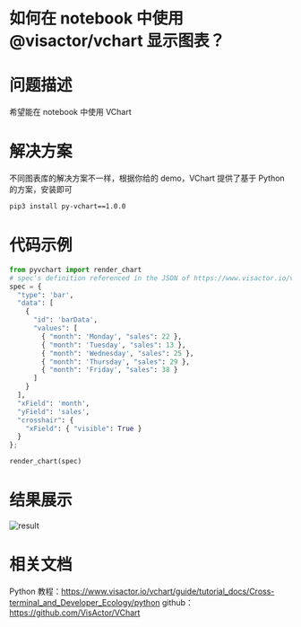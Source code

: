 # 如何在 notebook 中使用 @visactor/vchart 显示图表？

# 问题描述

希望能在 notebook 中使用 VChart

# 解决方案

不同图表库的解决方案不一样，根据你给的 demo，VChart 提供了基于 Python 的方案，安装即可

```bash
pip3 install py-vchart==1.0.0
```

# 代码示例

```py
from pyvchart import render_chart
# spec's definition referenced in the JSON of https://www.visactor.io/vchart/guide/getting-started
spec = {
  "type": 'bar',
  "data": [
    {
      "id": 'barData',
      "values": [
        { "month": 'Monday', "sales": 22 },
        { "month": 'Tuesday', "sales": 13 },
        { "month": 'Wednesday', "sales": 25 },
        { "month": 'Thursday', "sales": 29 },
        { "month": 'Friday', "sales": 38 }
      ]
    }
  ],
  "xField": 'month',
  "yField": 'sales',
  "crosshair": {
    "xField": { "visible": True }
  }
};

render_chart(spec)
```

# 结果展示

![result](/vchart/faq/99-0.png)

# 相关文档

Python 教程：https://www.visactor.io/vchart/guide/tutorial_docs/Cross-terminal_and_Developer_Ecology/python
github：https://github.com/VisActor/VChart
